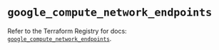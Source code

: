 # `google_compute_network_endpoints`

Refer to the Terraform Registry for docs: [`google_compute_network_endpoints`](https://registry.terraform.io/providers/hashicorp/google/5.29.1/docs/resources/compute_network_endpoints).
